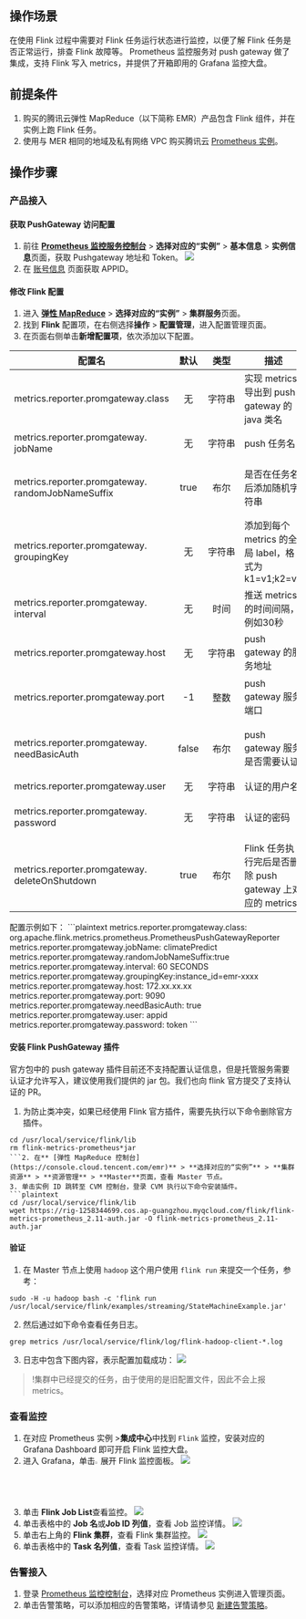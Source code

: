 ## 操作场景

在使用 Flink 过程中需要对 Flink 任务运行状态进行监控，以便了解 Flink 任务是否正常运行，排查 Flink 故障等。 Prometheus 监控服务对 push gateway 做了集成，支持 Flink 写入 metrics，并提供了开箱即用的 Grafana 监控大盘。


## 前提条件

1. 购买的腾讯云弹性 MapReduce（以下简称 EMR）产品包含 Flink 组件，并在实例上跑 Flink 任务。
2. 使用与 MER 相同的地域及私有网络 VPC 购买腾讯云 [Prometheus 实例](https://cloud.tencent.com/document/product/1416/55763)。


## 操作步骤
### 产品接入

#### 获取 PushGateway 访问配置

1. 前往 [**Prometheus 监控服务控制台**](https://console.cloud.tencent.com/monitor/prometheus) > **选择对应的“实例”** > **基本信息** > **实例信息**页面，获取 Pushgateway 地址和 Token。
![](https://main.qcloudimg.com/raw/1853a917832e275511cfc7c537815941.png)
2. 在 [账号信息](https://console.cloud.tencent.com/developer) 页面获取 APPID。


#### 修改 Flink 配置

1. 进入 [**弹性 MapReduce**](https://console.cloud.tencent.com/emr) > **选择对应的“实例”** > **集群服务**页面。
2. 找到 **Flink** 配置项，在右侧选择**操作** > **配置管理**，进入配置管理页面。
3. 在页面右侧单击**新增配置项**，依次添加以下配置。
<table>
<thead>
<tr>
<th>配置名</th>
<th align="center">默认</th>
<th align="center">类型</th>
<th>描述</th>
<th>建议</th>
</tr>
</thead>
<tbody>
<tr>
<td>metrics.reporter.promgateway.class</td>
<td align="center">无</td>
<td align="center" nowrap="nowrap">字符串</td>
<td>实现 metrics 导出到 push gateway 的 java 类名</td>
<td>-</td>
</tr>
<tr>
<td>metrics.reporter.promgateway.<br>jobName</td>
<td align="center">无</td>
<td align="center">字符串</td>
<td>push 任务名</td>
<td>指定方便理解的字符串</td>
</tr>
<tr>
<td>metrics.reporter.promgateway.<br>randomJobNameSuffix</td>
<td align="center">true</td>
<td align="center">布尔</td>
<td>是否在任务名后添加随机字符串</td>
<td>需设置为 true，如果不添加， Flink 任务间 metrics 会相互覆盖</td>
</tr>
<tr>
<td>metrics.reporter.promgateway.<br>groupingKey</td>
<td align="center">无</td>
<td align="center">字符串</td>
<td>添加到每个 metrics 的全局 label，格式为 k1=v1;k2=v2</td>
<td>添加 EMR 实例 ID 方便区分不同实例的数据，例如 instance_id=emr-xxx</td>
</tr>
<tr>
<td>metrics.reporter.promgateway.<br>interval</td>
<td align="center">无</td>
<td align="center">时间</td>
<td>推送 metrics 的时间间隔，例如30秒</td>
<td>建议设置在1分钟左右</td>
</tr>
<tr>
<td>metrics.reporter.promgateway.host</td>
<td align="center">无</td>
<td align="center">字符串</td>
<td>push gateway 的服务地址</td>
<td>控制台上 prometheus 实例的服务地址</td>
</tr>
<tr>
<td>metrics.reporter.promgateway.port</td>
<td align="center">-1</td>
<td align="center">整数</td>
<td>push gateway 服务端口</td>
<td>控制台上 prometheus 实例的服务端口</td>
</tr>
<tr>
<td>metrics.reporter.promgateway.<br>needBasicAuth</td>
<td align="center">false</td>
<td align="center">布尔</td>
<td>push gateway 服务是否需要认证</td>
<td>设置为 true，prometheus 监控服务的 push gateway 需要认证</td>
</tr>
<tr>
<td>metrics.reporter.promgateway.user</td>
<td align="center">无</td>
<td align="center">字符串</td>
<td>认证的用户名</td>
<td>用户的 <a href="https://console.cloud.tencent.com/developer">APPID</a></td>
</tr>
<tr>
<td>metrics.reporter.promgateway.<br>password</td>
<td align="center">无</td>
<td align="center">字符串</td>
<td>认证的密码</td>
<td>控制台上 prometheus 实例的访问 Token</td>
</tr>
<tr>
<td>metrics.reporter.promgateway.<br>deleteOnShutdown</td>
<td align="center">true</td>
<td align="center">布尔</td>
<td>Flink 任务执行完后是否删除 push gateway 上对应的 metrics</td>
<td>设置为 true</td>
</tr>
</tbody></table>
配置示例如下：
```plaintext
metrics.reporter.promgateway.class: org.apache.flink.metrics.prometheus.PrometheusPushGatewayReporter
metrics.reporter.promgateway.jobName: climatePredict
metrics.reporter.promgateway.randomJobNameSuffix:true
metrics.reporter.promgateway.interval: 60 SECONDS
metrics.reporter.promgateway.groupingKey:instance_id=emr-xxxx
metrics.reporter.promgateway.host: 172.xx.xx.xx
metrics.reporter.promgateway.port: 9090
metrics.reporter.promgateway.needBasicAuth: true
metrics.reporter.promgateway.user: appid
metrics.reporter.promgateway.password: token
```

#### 安装 Flink PushGateway 插件

官方包中的 push gateway 插件目前还不支持配置认证信息，但是托管服务需要认证才允许写入，建议使用我们提供的 jar 包。我们也向 flink 官方提交了支持认证的 PR。
1. 为防止类冲突，如果已经使用 Flink 官方插件，需要先执行以下命令删除官方插件。
```plaintext
cd /usr/local/service/flink/lib
rm flink-metrics-prometheus*jar
```2. 在** [弹性 MapReduce 控制台](https://console.cloud.tencent.com/emr)** > **选择对应的“实例”** > **集群资源** > **资源管理** > **Master**页面，查看 Master 节点。
3. 单击实例 ID 跳转至 CVM 控制台，登录 CVM 执行以下命令安装插件。
```plaintext
cd /usr/local/service/flink/lib
wget https://rig-1258344699.cos.ap-guangzhou.myqcloud.com/flink/flink-metrics-prometheus_2.11-auth.jar -O flink-metrics-prometheus_2.11-auth.jar
```



#### 验证

1. 在 Master 节点上使用 `hadoop` 这个用户使用 `flink run` 来提交一个任务，参考：
```plaintext
sudo -H -u hadoop bash -c 'flink run /usr/local/service/flink/examples/streaming/StateMachineExample.jar'
```
2. 然后通过如下命令查看任务日志。
```plaintext
grep metrics /usr/local/service/flink/log/flink-hadoop-client-*.log
```
3. 日志中包含下图内容，表示配置加载成功：
![](https://main.qcloudimg.com/raw/316151abb6369f2e73081dc233b46fcd.png)
>!集群中已经提交的任务，由于使用的是旧配置文件，因此不会上报 metrics。


### 查看监控
1. 在对应 Prometheus 实例 >**集成中心**中找到 `Flink` 监控，安装对应的 Grafana Dashboard 即可开启 Flink 监控大盘。
2. 进入 Grafana，单击<img src="https://main.qcloudimg.com/raw/84bd9a98b230d2ebc32bfac82a108a87.png" width="2%">展开 Flink 监控面板。
![](https://main.qcloudimg.com/raw/61741ec36dbbd56a6bb3c9072aa6f23f.png)
3. 单击 **Flink Job List**查看监控。
![](https://main.qcloudimg.com/raw/c37df281f6dbf8fea48df0de309e8be4.png)
3. 单击表格中的 **Job 名**或**Job ID 列值**，查看 Job 监控详情。
![](https://main.qcloudimg.com/raw/698fcea0aa974550aaaed11b96cab0d8.png)
4. 单击右上角的 **Flink 集群**，查看 Flink 集群监控。
![](https://main.qcloudimg.com/raw/490df5dd2b54ab5abfc05abc9295bcb4.png)
5. 单击表格中的 **Task 名列值**，查看 Task 监控详情。
![](https://main.qcloudimg.com/raw/8548259642643ca56bae8847b54d7ef3.png)




### 告警接入

1. 登录 [ Prometheus  监控控制台](https://console.cloud.tencent.com/monitor/prometheus)，选择对应 Prometheus 实例进入管理页面。
2. 单击告警策略，可以添加相应的告警策略，详情请参见 [新建告警策略](https://cloud.tencent.com/document/product/1416/56009)。
